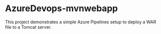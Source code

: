 # AzureDevops-mvnwebapp
This project demonstrates a simple Azure Pipelines setup to deploy a WAR file to a Tomcat server.
